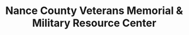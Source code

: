 ---
layout: repo
title: "Nance County Veterans Memorial & Military Resource Center"
id: 11360
permalink: repos/11360/
---